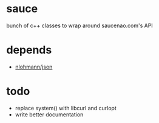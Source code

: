 # sauce
bunch of c++ classes to wrap around saucenao.com's API

# depends
- [nlohmann/json](https://github.com/nlohmann/json)

# todo
- replace system() with libcurl and curlopt
- write better documentation
